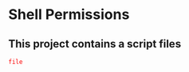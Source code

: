 # Shell Permissions

## This project contains a script files


<span style="color: red">`file`<span>
